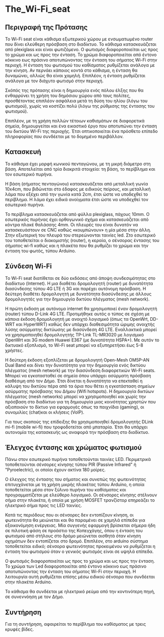 # The_Wi-Fi_seat
## Περιγραφή της Πρότασης

Το Wi-Fi seat είναι κάθισμα εξωτερικού χώρου με ενσωματωμένο router που δίνει ελεύθερη πρόσβαση στο διαδίκτυο. Το κάθισμα κατασκευάζεται από plexiglass και είναι φωτιζόμενο. Ο φωτισμός διαφοροποιείται ως προς το χρώμα και ως προς την ένταση. Το χρώμα διαφοροποιείται από έντονο κόκκινο εως πράσινο αποτυπώνοντας την ένταση του σήματος Wi-Fi στην περιοχή. Η ένταση του φωτισμού του καθίσματος ρυθμίζεται ανάλογα με την κίνηση. Αν περνάει κάποιος κοντά στο κάθισμα, η ένταση θα δυναμώνει, αλλιώς θα είναι χαμηλή. Επιπλέον, η ένταση ρυθμίζεται ανάλογα με τον διάχυτο φωτισμό στην περιοχή.

Σκόπός της πρότασης είναι η δημιουργία ενός πόλου έλξης που θα ενθαρρύνει τη χρήση του δημόσιου χώρου από τους πολίτες, προσθέτοντας επιπλέον ασφάλεια μετά τη δύση του ηλίου (λόγω του φωτισμού), χωρίς να κοστίζει πολύ (λόγω της ρύθμισης της έντασης του φωτισμού).

Επιπλέον, με τη χρήση πολλών τέτοιων καθισμάτων σε διαφορετικά σημεία, δημιουργείται και ένα εικαστικό έργο που αποτυπώνει την ένταση του δικτύου WI-Fi της περιοχής. Έτσι οπτικοποιείται ένα πρόσθετο επίπεδο πληροφορίας που συνδέεται με το δομημένο περιβάλλον.

## Κατασκευή

Το κάθισμα έχει μορφή κωνικού πενταγώνου, με τη μικρή διάμετρο στη βάση. Aποτελείται από τρία διακριτά στοιχεία: τη βάση, το περίβλημα και τον εσωτερικό πυρήνα.

Η βάση (σήματος πενταγώνου) κατασκευάζεται από μεταλλική γωνία 10x4cm, που βιδώνεται στο έδαφος με ειδικούς πείρους, και μεταλλική λάμα που εξέχει από την γωνία κατά 2cm, έτσι ώστε να υποδεχθεί το περίβλημα. Η λάμα έχει ειδικά ανοίγματα έτσι ώστε να υποδεχθεί τον εσωτερικό πυρήνα.

Το περίβλημα κατασκευάζεται από φύλλα plexiglass, πάχους 10mm. Ο εσωτερικός πυρήνας έχει ορθογωνικό σχήμα και κατασκευάζεται από κόντρα πλακέ θαλάσσης 4mm. Οι πλευρές του είναι δυνατόν να κατασκευάστουν σε CNC καθώς «κουμπώνουν» η μία μέσα στην άλλη. Στην εξωτερική του πλευρά του στερεώνονται ταινίες led. Στο εσωτερικό του τοποθετείται ο διακομιστής (router), η κεραία, ο σένσορας έντασης του σήματος wi-fi καθώς και η πλακέτα που θα ρυθμίζει το χρώμα και την ένταση του φωτός, τύπου Arduino.

## Σύνδεση Wi-Fi

Το Wi-Fi seat διατίθεται σε δύο εκδόσεις από άποψη συνδεσιμότητας στο διαδίκτυο (Internet). Η μια διαθέτει δρομολογητή (router) με δυνατότητα διασύνδεσης τύπου 4G LTE ή 3G και παρέχει αυτόνομη πρόσβαση. Η δεύτερη διαθέτει δρομολογητή με δυνατότητα διασύνδεσης με άλλους δρομολογητές για την δημιουργία δικτύου πλέγματος (mesh network).

Η πρώτη έκδοση με αυτόνομο internet θα χρησιμοποιεί έναν δρομολογητή (router) τύπου D-Link 4G LTE. Προτιμήθηκε αυτός ο τύπος σε σχέση με κάποια έκδοση δρομολογητή με ανοιχτό λογισμικό (όπως τα OpenWrt, DD-WRT και HyperWRT) καθώς δεν υπάρχει διαθεσιμότητα ώριμης ανοιχτής λύσης ασύρματης δικτύωσης με διασύνδεση 4G LTE. Εναλλακτικά μπορεί να χρησιμοποιηθεί δρομολογητής TP-Link TL-MR3020 με λογισμικό OpenWrt και 3G modem Huawei E367 (με δυνατότητα HSPA+). Με αυτόν το δικτυακό εξοπλισμό, το Wi-Fi seat μπορεί να εξυπηρετήσει έως 5-8 χρήστες.

Η δεύτερη έκδοση εξοπλίζεται με δρομολογητή Open-Mesh OM5P-AN Dual Band και δίνει την δυνατότητα για την δημιουργία ενός δικτύου πλέγματος (mesh network) με την διασύνδεση διαφορετικών Wi-Fi seats. Μπορεί να εγκατασταθεί σε σημεία όπου υπάρχει ασύρματη πρόσβαση διαθέσιμη από τον Δήμο. Έτσι δίνεται η δυνατότητα να επεκταθεί η κάλυψη του δικτύου πέρα από τα όρια που θέτει η εγκατάσταση σημείων ασύρματης πρόσβασης του Δήμου (Wifi hotspots). Η δημιουργία δικτύων πλέγματος (mesh networks) μπορεί να χρησιμοποιηθεί και χωρίς την πρόσβαση στο διαδίκτυο για τη δημιουργία μιας κοινότητας χρηστών που αξιοποιούν το δίκτυο για εφαρμογές όπως τα παιχνίδια (gaming), οι συνομιλίες (chat)και οι κλήσεις (VoIP).

Για τους σκοπούς της επίδειξης θα χρησιμοποιηθεί δρομολογητής DLink mi-fi (mobile wi-fi) που τροφοδοτείται από μπαταρία. Έτσι θα υπάρχει αυτονομία της κατασκευής ως αναφορά την πρόσβαση στο διαδίκτυο.

## Έλεγχος έντασης και χρώματος φωτισμού

Πάνω στον εσωτερικό πυρήνα τοποθετούνται ταινίες LED. Περιμετρικά τοποθετούνται σένσορες κίνησης τύπου PIR (Passive Infrared" ή "Pyroelectric), οι οποίοι έχουν ακτίνα 180 μοίρες.

Ο έλεγχος της έντασης του σήματος και συνεπώς της φωτεινότητας επιτυγχάνεται με τη χρήση μικρής πλακέτας τύπου Arduino, η οποία τοποθετείται μέσα στον ξύλινο πυρήνα του καθίσματος και προγραμματίζεται με ελεύθερο λογισμικό. Οι σένσορες κίνησης στέλνουν σήμα στην πλακέτα, ή οποία με χρήση MOSFET τρανζίστορ επηρεάζει το ηλεκτρικό σήμα προς τις LED ταινίες.

Κατά τις περιόδους που οι σένσορες δεν εντοπίζουν κίνηση, οι φωτεινότητα θα μειώνεται και θα παραμένει σε χαμηλά επίπεδα για εξοικονόμηση ενέργειας. Μία συγγενής εφαρμογή βρίσκεται σήμερα ήδη σε πιλοτική φάση σε προάστιο της Κοπεγχάγης, όπου η ένταση του φωτισμού από στήλους στο δρόμο μειώνεται αισθητά όταν κίνηση οχημάτων δεν εντοπίζεται στο δρομό. Επιπλέον, στο arduino σύστημα τοποθετείται ειδικό; σένσορα φωτεινότητας προκειμένου να ρυθμίζεται η ένταση του φωτισμού όταν ο γενικός φωτισμός είναι σε υψηλά επίπεδα.

Ο φωτισμός διαφοροποιείται ως προς το χρώμα και ως προς την ένταση. Το χρώμα των Led διαφοροποιείται από έντονο κόκκινο εως πράσινο αποτυπώνοντας την ένταση του σήματος Wi-Fi στην περιοχή. Η λειτουργία αυτή ρυθμίζεται επίσης μέσω ειδικού σένσορα που συνδέεται στην πλακέτα Arduino.

Το κάθισμα θα συνδέεται με ηλεκτρικό ρεύμα από την κοντινότερη πηγή, σε συνεννόηση με τον Δήμο.

## Συντήρηση

Για τη συντήρηση, αφαιρείται το περίβλημα του καθίσματος με τρεις κρυφές βίδες.
